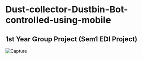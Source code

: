 
# Dust-collector-Dustbin-Bot-controlled-using-mobile
## 1st Year Group Project (Sem1 EDI Project)

![Capture](https://user-images.githubusercontent.com/45332512/130611763-0e18ec21-056d-4468-b90d-e93d2205c5c2.JPG)
